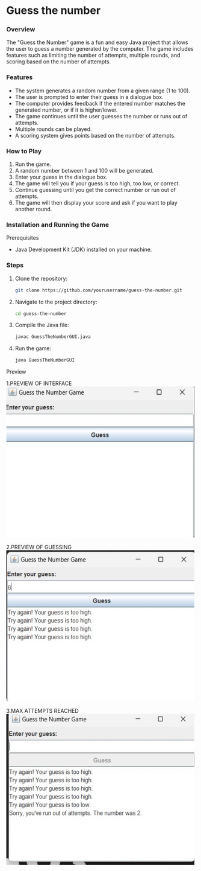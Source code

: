<h1>Guess the number</h1>

<h3><b>Overview</b></h3>

The "Guess the Number" game is a fun and easy Java project that allows the user to guess a number generated by the computer. 
The game includes features such as limiting the number of attempts, multiple rounds, and scoring based on the number of attempts.

<h3>Features</h3>

- The system generates a random number from a given range (1 to 100).
- The user is prompted to enter their guess in a dialogue box.
- The computer provides feedback if the entered number matches the generated number, or if it is higher/lower.
- The game continues until the user guesses the number or runs out of attempts.
- Multiple rounds can be played.
- A scoring system gives points based on the number of attempts.

<h3>How to Play</h3>

1. Run the game.
2. A random number between 1 and 100 will be generated.
3. Enter your guess in the dialogue box.
4. The game will tell you if your guess is too high, too low, or correct.
5. Continue guessing until you get the correct number or run out of attempts.
6. The game will then display your score and ask if you want to play another round.

<h3>Installation and Running the Game</h3>

 Prerequisites
- Java Development Kit (JDK) installed on your machine.

<h3> Steps</h3>

1. Clone the repository:
    ```bash
    git clone https://github.com/yourusername/guess-the-number.git
    ```
2. Navigate to the project directory:
    ```bash
    cd guess-the-number
    ```
3. Compile the Java file:
    ```bash
    javac GuessTheNumberGUI.java
    ```
4. Run the game:
    ```bash
    java GuessTheNumberGUI
    ```

Preview

1.PREVIEW OF INTERFACE
<img src="img1.jpg" alt="Image 1" width="500" height="400">

2.PREVIEW OF GUESSING 
<img src="img2.jpg" alt="Image 1" width="500" height="400">

3.MAX ATTEMPTS REACHED
<img src="img3.jpg" alt="Image 1" width="500" height="400">


    

